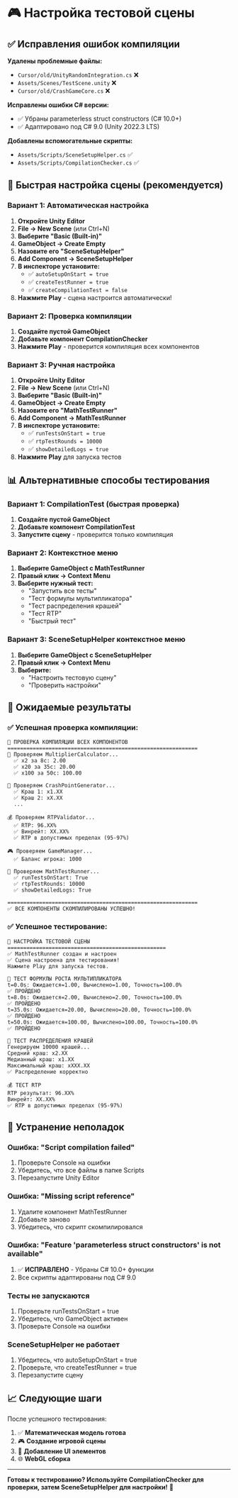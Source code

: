# 🎮 Настройка тестовой сцены

## ✅ Исправления ошибок компиляции

**Удалены проблемные файлы:**
- `Cursor/old/UnityRandomIntegration.cs` ❌
- `Assets/Scenes/TestScene.unity` ❌
- `Cursor/old/CrashGameCore.cs` ❌

**Исправлены ошибки C# версии:**
- ✅ Убраны parameterless struct constructors (C# 10.0+)
- ✅ Адаптировано под C# 9.0 (Unity 2022.3 LTS)

**Добавлены вспомогательные скрипты:**
- `Assets/Scripts/SceneSetupHelper.cs` ✅
- `Assets/Scripts/CompilationChecker.cs` ✅

## 🚀 Быстрая настройка сцены (рекомендуется)

### Вариант 1: Автоматическая настройка
1. **Откройте Unity Editor**
2. **File → New Scene** (или Ctrl+N)
3. **Выберите "Basic (Built-in)"**
4. **GameObject → Create Empty**
5. **Назовите его "SceneSetupHelper"**
6. **Add Component → SceneSetupHelper**
7. **В инспекторе установите:**
   - ✅ `autoSetupOnStart = true`
   - ✅ `createTestRunner = true`
   - ✅ `createCompilationTest = false`
8. **Нажмите Play** - сцена настроится автоматически!

### Вариант 2: Проверка компиляции
1. **Создайте пустой GameObject**
2. **Добавьте компонент CompilationChecker**
3. **Нажмите Play** - проверится компиляция всех компонентов

### Вариант 3: Ручная настройка
1. **Откройте Unity Editor**
2. **File → New Scene** (или Ctrl+N)
3. **Выберите "Basic (Built-in)"**
4. **GameObject → Create Empty**
5. **Назовите его "MathTestRunner"**
6. **Add Component → MathTestRunner**
7. **В инспекторе установите:**
   - ✅ `runTestsOnStart = true`
   - ✅ `rtpTestRounds = 10000`
   - ✅ `showDetailedLogs = true`
8. **Нажмите Play** для запуска тестов

## 📊 Альтернативные способы тестирования

### Вариант 1: CompilationTest (быстрая проверка)
1. **Создайте пустой GameObject**
2. **Добавьте компонент CompilationTest**
3. **Запустите сцену** - проверится только компиляция

### Вариант 2: Контекстное меню
1. **Выберите GameObject с MathTestRunner**
2. **Правый клик → Context Menu**
3. **Выберите нужный тест:**
   - "Запустить все тесты"
   - "Тест формулы мультипликатора"
   - "Тест распределения крашей"
   - "Тест RTP"
   - "Быстрый тест"

### Вариант 3: SceneSetupHelper контекстное меню
1. **Выберите GameObject с SceneSetupHelper**
2. **Правый клик → Context Menu**
3. **Выберите:**
   - "Настроить тестовую сцену"
   - "Проверить настройки"

## 🎯 Ожидаемые результаты

### ✅ Успешная проверка компиляции:
```
🔧 ПРОВЕРКА КОМПИЛЯЦИИ ВСЕХ КОМПОНЕНТОВ
============================================================
🧮 Проверяем MultiplierCalculator...
  ✅ x2 за 8с: 2.00
  ✅ x20 за 35с: 20.00
  ✅ x100 за 50с: 100.00

🎲 Проверяем CrashPointGenerator...
  ✅ Краш 1: x1.XX
  ✅ Краш 2: xX.XX
  ...

💰 Проверяем RTPValidator...
  ✅ RTP: 96.XX%
  ✅ Винрейт: XX.XX%
  ✅ RTP в допустимых пределах (95-97%)

🎮 Проверяем GameManager...
  ✅ Баланс игрока: 1000

🧪 Проверяем MathTestRunner...
  ✅ runTestsOnStart: True
  ✅ rtpTestRounds: 10000
  ✅ showDetailedLogs: True

============================================================
✅ ВСЕ КОМПОНЕНТЫ СКОМПИЛИРОВАНЫ УСПЕШНО!
```

### ✅ Успешное тестирование:
```
🔧 НАСТРОЙКА ТЕСТОВОЙ СЦЕНЫ
==================================================
✅ MathTestRunner создан и настроен
✅ Сцена настроена для тестирования!
Нажмите Play для запуска тестов.

🧮 ТЕСТ ФОРМУЛЫ РОСТА МУЛЬТИПЛИКАТОРА
t=0.0s: Ожидается=1.00, Вычислено=1.00, Точность=100.0%
✅ ПРОЙДЕНО
t=8.0s: Ожидается=2.00, Вычислено=2.00, Точность=100.0%
✅ ПРОЙДЕНО
t=35.0s: Ожидается=20.00, Вычислено=20.00, Точность=100.0%
✅ ПРОЙДЕНО
t=50.0s: Ожидается=100.00, Вычислено=100.00, Точность=100.0%
✅ ПРОЙДЕНО

🎲 ТЕСТ РАСПРЕДЕЛЕНИЯ КРАШЕЙ
Генерируем 10000 крашей...
Средний краш: x2.XX
Медианный краш: x1.XX
Максимальный краш: xXXX.XX
✅ Распределение корректно

💰 ТЕСТ RTP
RTP результат: 96.XX%
Винрейт: XX.XX%
✅ RTP в допустимых пределах (95-97%)
```

## 🚨 Устранение неполадок

### Ошибка: "Script compilation failed"
1. Проверьте Console на ошибки
2. Убедитесь, что все файлы в папке Scripts
3. Перезапустите Unity Editor

### Ошибка: "Missing script reference"
1. Удалите компонент MathTestRunner
2. Добавьте заново
3. Убедитесь, что скрипт скомпилировался

### Ошибка: "Feature 'parameterless struct constructors' is not available"
1. ✅ **ИСПРАВЛЕНО** - Убраны C# 10.0+ функции
2. Все скрипты адаптированы под C# 9.0

### Тесты не запускаются
1. Проверьте runTestsOnStart = true
2. Убедитесь, что GameObject активен
3. Проверьте Console на ошибки

### SceneSetupHelper не работает
1. Убедитесь, что autoSetupOnStart = true
2. Проверьте, что createTestRunner = true
3. Перезапустите сцену

## 📈 Следующие шаги

После успешного тестирования:
1. ✅ **Математическая модель готова**
2. 🎮 **Создание игровой сцены**
3. 🎨 **Добавление UI элементов**
4. 🌐 **WebGL сборка**

---

**Готовы к тестированию? Используйте CompilationChecker для проверки, затем SceneSetupHelper для настройки!** 🎯 